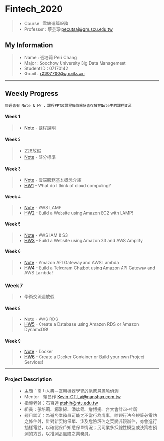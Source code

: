 # Fintech_2020
> * Course : 雲端運算服務
> * Professor : 蔡芸琤 pecutsai@gm.scu.edu.tw

## My Information
> * Name : 張培莉 Peili Chang
> * Major : Soochow University Big Data Management
> * Student ID : 07170142
> * Gmail : s2307760@gmail.com

---

## Weekly Progress
    每週皆有 Note & HW ，課程PPT及課程錄影網址皆存放在Note中的課程資源
#### Week 1
> * [Note](https://github.com/peilichang/FinTech/tree/master/Week1)  - 課程說明


#### Week 2
> * 228放假
> * [Note](https://github.com/peilichang/FinTech/tree/master/Week2)  - 評分標準


#### Week 3
> * [Note](https://github.com/peilichang/FinTech/tree/master/Week3)  - 雲端服務基本概念介紹
> * [HW1](https://github.com/peilichang/FinTech/blob/master/Week3/HW1.md)  - What do I think of cloud computing?


#### Week 4
> * [Note](https://github.com/peilichang/FinTech/tree/master/Week4)  - AWS LAMP
> * [HW2](https://www.youtube.com/watch?v=6kEHmKiX1Bo)  - Build a Website using Amazon EC2 with LAMP!


#### Week 5
> * [Note](https://github.com/peilichang/FinTech/blob/master/Week5/readme.md)  - AWS IAM & S3
> * [HW3](https://www.youtube.com/watch?v=2RwWuBKmLPo)  - Build a Website using Amazon S3 and AWS Amplify!


#### Week 6
> * [Note](https://github.com/peilichang/FinTech/blob/master/Week6/README.md)  - Amazon API Gateway and AWS Lambda
> * [HW4](https://www.youtube.com/watch?v=4wvYFSO9gtQ)  - Build a Telegram Chatbot using Amazon API Gateway and AWS Lambda!


### Week 7
> * 學術交流週放假


#### Week 8
> * [Note](https://github.com/peilichang/FinTech/blob/master/Week8/README.md)  - AWS RDS
> * [HW5](https://www.youtube.com/watch?v=_XyWLC7fhDc)  - Create a Database using Amazon RDS or Amazon DynamoDB!


#### Week 9
> * [Note](https://github.com/peilichang/FinTech/blob/master/Week9/README.md)  - Docker
> * [HW6](https://www.youtube.com/watch?v=sZD5BIhPbhM)  - Create a Docker Container or Build your own Project Services!


---

### Project Description
  > * 主題：南山人壽－運用機器學習於業務員風險偵測
  > * Mentor：賴昌作 Kevin-CT.Lai@nanshan.com.tw
  > * 指導老師：石百達 ptshih@ntu.edu.tw
  > * 組員：張培莉、鄭雅綿、潘竑叡、詹博揚、台大會計四-杜昕
  > * 題目說明：為避免業務員可能之不當行為情事，除現行法令規範必電訪之條件外，針對新契約保單、涉及危險評估之契變非親辦件，亦會進行抽樣電訪，以確認保戶知悉保單情況；另同業多採線性模型或決策樹預測的方式，以推測高風險之業務員。

